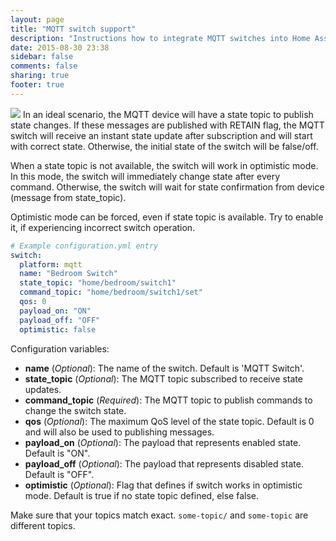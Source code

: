 ```yaml
---
layout: page
title: "MQTT switch support"
description: "Instructions how to integrate MQTT switches into Home Assistant."
date: 2015-08-30 23:38
sidebar: false
comments: false
sharing: true
footer: true
---
```


<img src='/images/supported_brands/mqtt.png' class='brand pull-right' />
In an ideal scenario, the MQTT device will have a state topic to publish
state changes. If these messages are published with RETAIN flag, the MQTT
switch will receive an instant state update after subscription and will
start with correct state. Otherwise, the initial state of the switch will
be false/off.

When a state topic is not available, the switch will work in optimistic mode.
In this mode, the switch will immediately change state after every command.
Otherwise, the switch will wait for state confirmation from device
(message from state_topic).

Optimistic mode can be forced, even if state topic is available.
Try to enable it, if experiencing incorrect switch operation.

```yaml
# Example configuration.yml entry
switch:
  platform: mqtt
  name: "Bedroom Switch"
  state_topic: "home/bedroom/switch1"
  command_topic: "home/bedroom/switch1/set"
  qos: 0
  payload_on: "ON"
  payload_off: "OFF"
  optimistic: false
```

Configuration variables:

- **name** (*Optional*): The name of the switch. Default is 'MQTT Switch'.
- **state_topic** (*Optional*): The MQTT topic subscribed to receive state updates.
- **command_topic** (*Required*): The MQTT topic to publish commands to change the switch state.
- **qos** (*Optional*): The maximum QoS level of the state topic. Default is 0 and will also be used to publishing messages.
- **payload_on** (*Optional*): The payload that represents enabled state. Default is "ON".
- **payload_off** (*Optional*): The payload that represents disabled state. Default is "OFF".
- **optimistic** (*Optional*): Flag that defines if switch works in optimistic mode. Default is true if no state topic defined, else false.

<p class='note warning'>
Make sure that your topics match exact. <code>some-topic/</code> and <code>some-topic</code> are different topics.
</p>
